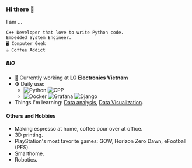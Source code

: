 ### Hi there 👋

I am ...

```
C++ Developer that love to write Python code.
Embedded System Engineer.
🖥️ Computer Geek
☕ Coffee Addict
```

##### BIO

- 🏢 Currently working at **LG Electronics Vietnam**
- ⚙️ Daily use:
  - ![Python](https://img.shields.io/badge/Python-3776AB?style=for-the-badge&logo=python&logoColor=white) ![CPP](https://img.shields.io/badge/C%2B%2B-00599C?style=for-the-badge&logo=c%2B%2B&logoColor=white)
  - ![Docker](https://img.shields.io/badge/docker-%230db7ed.svg?style=for-the-badge&logo=docker&logoColor=white) ![Grafana](https://img.shields.io/badge/grafana-%23F46800.svg?style=for-the-badge&logo=grafana&logoColor=white) ![Django](https://img.shields.io/badge/Django-092E20?style=for-the-badge&logo=django&logoColor=white)
- Things I'm learning: [Data analysis](https://www.freecodecamp.org/learn/data-analysis-with-python/), [Data Visualization](https://www.freecodecamp.org/learn/data-visualization/).

#### Others and Hobbies
- Making espresso at home, coffee pour over at office.
- 3D printing.
- PlayStation's most favorite games: GOW, Horizon Zero Dawn, eFootball (PES).
- Smarthome.
- Robotics.
